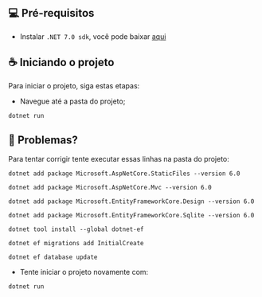 ## 💻 Pré-requisitos

* Instalar `.NET 7.0 sdk`, você pode baixar [aqui](https://dotnet.microsoft.com/en-us/download)

## ☕ Iniciando o projeto

Para iniciar o projeto, siga estas etapas:

* Navegue até a pasta do projeto;

```
dotnet run
```


## 🐛 Problemas?

Para tentar corrigir tente executar essas linhas na pasta do projeto:

```
dotnet add package Microsoft.AspNetCore.StaticFiles --version 6.0

dotnet add package Microsoft.AspNetCore.Mvc --version 6.0

dotnet add package Microsoft.EntityFrameworkCore.Design --version 6.0

dotnet add package Microsoft.EntityFrameworkCore.Sqlite --version 6.0

dotnet tool install --global dotnet-ef

dotnet ef migrations add InitialCreate

dotnet ef database update
```

* Tente iniciar o projeto novamente com:

```
dotnet run
```